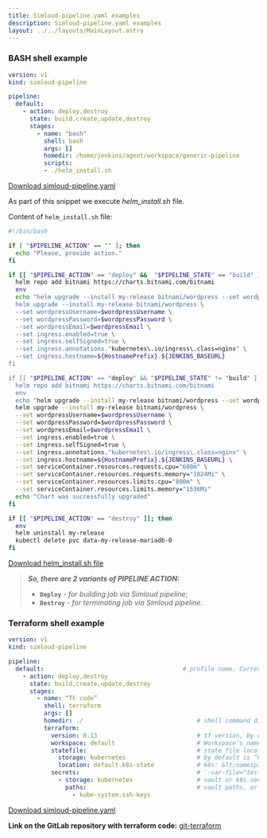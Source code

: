 ```yaml
---
title: Simloud-pipeline.yaml examples
description: Simloud-pipeline.yaml examples
layout: ../../layouts/MainLayout.astro
---
```

### **BASH shell example**

```yaml
version: v1
kind: simloud-pipeline

pipeline:
  default:                                                                         # profile name. Currently only default
    - action: deploy,destroy
      state: build,create,update,destroy
      stages:
        - name: "bash"
          shell: bash                                                              # “bash” by default ( optional )
          args: []                                                                 # shell arguments ( optional )
          homedir: /home/jenkins/agent/workspace/generic-pipeline                  # shell command default folder ( optional )
          scripts:
          - ./helm_install.sh
```
[Download simloud-pipeline.yaml](/files/generic-pipeline-mode/simloud-pipeline.yaml)

As part of this snippet we execute _helm_install.sh_ file.

Content of `helm_install.sh` file:

```sh                                                                   helm_install.sh
#!/bin/bash

if [ "$PIPELINE_ACTION" == "" ]; then
  echo "Please, provide action."
fi

if [[ "$PIPELINE_ACTION" == "deploy" &&  "$PIPELINE_STATE" == "build" ]]; then
  helm repo add bitnami https://charts.bitnami.com/bitnami
  env
  echo "helm upgrade --install my-release bitnami/wordpress --set wordpressUsername=$wordpressUsername --set wordpressPassword=$wordpressPassword --set wordpressEmail=$wordpressEmail ->
  helm upgrade --install my-release bitnami/wordpress \
  --set wordpressUsername=$wordpressUsername \
  --set wordpressPassword=$wordpressPassword \
  --set wordpressEmail=$wordpressEmail \
  --set ingress.enabled=true \
  --set ingress.selfSigned=true \
  --set ingress.annotations."kubernetes\.io/ingress\.class=nginx" \
  --set ingress.hostname=${HostnamePrefix}.${JENKINS_BASEURL}
fi

if [[ "$PIPELINE_ACTION" == "deploy" && "$PIPELINE_STATE" != "build" ]]; then
  helm repo add bitnami https://charts.bitnami.com/bitnami
  env
  echo "helm upgrade --install my-release bitnami/wordpress --set wordpressUsername=$wordpressUsername --set wordpressPassword=$wordpressPassword --set wordpressEmail=$wordpressEmail ->
  helm upgrade --install my-release bitnami/wordpress \
  --set wordpressUsername=$wordpressUsername \
  --set wordpressPassword=$wordpressPassword \
  --set wordpressEmail=$wordpressEmail \
  --set ingress.enabled=true \
  --set ingress.selfSigned=true \
  --set ingress.annotations."kubernetes\.io/ingress\.class=nginx" \
  --set ingress.hostname=${HostnamePrefix}.${JENKINS_BASEURL} \
  --set serviceContainer.resources.requests.cpu="600m" \
  --set serviceContainer.resources.requests.memory="1024Mi" \
  --set serviceContainer.resources.limits.cpu="800m" \
  --set serviceContainer.resources.limits.memory="1536Mi"
  echo "Chart was successfully upgraded"
fi

if [[ "$PIPELINE_ACTION" == "destroy" ]]; then
  env
  helm uninstall my-release
  kubectl delete pvc data-my-release-mariadb-0
fi
```
[Download helm_install.sh file](/files/helm_install.sh)

> **_So, there are 2 variants of PIPELINE ACTION:_**
> - **`Deploy`** - _for building job via Simloud pipeline_;
> - **`Destroy`** - _for terminating job via Simloud pipeline_.




### **Terraform shell example**

```yaml
version: v1
kind: simloud-pipeline

pipeline:
  default:                                       # profile name. Currently available only 'default'
    - action: deploy,destroy
      state: build,create,update,destroy        
      stages:
        - name: “TF code”
          shell: terraform
          args: []                            
          homedir: ./                                # shell command directory
          terraform:
            version: 0.13                            # tf version, by default 0.12
            workspace: default                       # Workspace’s name. Default workspace: default
            statefile:                               # state file location
              storage: kubernetes                    # by default is “kubernetes” 
              location: default.k8s-state            # k8s: &lt;namespace&gt;.&lt;secret_suffix&gt;
            secrets:                                 # `-var-file="testing.tfvars"`
              - storage: kubernetes                  # vault or k8s secrets values are available
                paths:                               # vault paths, or k8s secrets names
                  - kube-system.ssh-keys

```
[Download simloud-pipeline.yaml](/files/terraform/simloud-pipeline.yaml)

**Link on the GitLab repository with terraform code:** <a href="https://gitlab.com/simloud-demo/git-terraform" target="_blank">git-terraform</a>